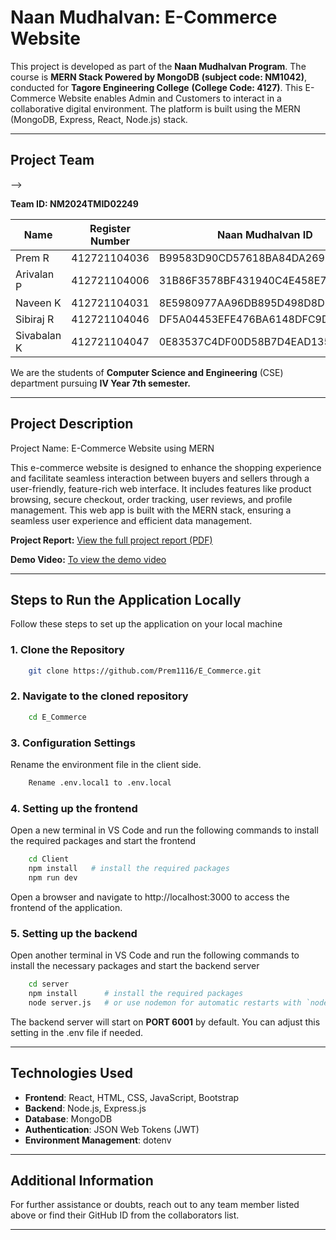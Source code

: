 # Naan Mudhalvan: E-Commerce Website

This project is developed as part of the **Naan Mudhalvan Program**. The course is **MERN Stack Powered by MongoDB** **(subject code: NM1042)**, conducted for **Tagore Engineering College** **(College Code: 4127)**. This  E-Commerce Website enables Admin and Customers to interact in a collaborative digital environment. The platform is built using the MERN (MongoDB, Express, React, Node.js) stack.

---

## Project Team

<!-- | Name             | Register Number | Departemnt and Class    |Naan Mudhalvan ID                          |
|------------------|-----------------|-------------------------|-------------------------------------------|
| Prem R           | 412721104036    | B.E CSE IV Year 7th Sem |  B99583D90CD57618BA84DA26921DAB85         |
| Arivalan P       | 412721104006    | B.E CSE IV Year 7th Sem |  31B86F3578BF431940C4E458E7EB4DFA         |
| Naveen K         | 412721104031    | B.E CSE IV Year 7th Sem |  8E5980977AA96DB895D498D8DEDE72C9         |
| Sibiraj R        | 412721104046    | B.E CSE IV Year 7th Sem |  DF5A04453EFE476BA6148DFC9DC16150         | 
| Sivabalan K      | 412721104047    | B.E CSE IV Year 7th Sem |  0E83537C4DF00D58B7D4EAD13550E4F8         | -->
-->

****Team ID: NM2024TMID02249****

| Name             | Register Number | Naan Mudhalvan ID                         |
|------------------|-----------------|-------------------------------------------|
| Prem R           | 412721104036    | B99583D90CD57618BA84DA26921DAB85          |
| Arivalan P       | 412721104006    | 31B86F3578BF431940C4E458E7EB4DFA          |
| Naveen K         | 412721104031    | 8E5980977AA96DB895D498D8DEDE72C9          |
| Sibiraj R        | 412721104046    | DF5A04453EFE476BA6148DFC9DC16150          |
| Sivabalan K      | 412721104047    | 0E83537C4DF00D58B7D4EAD13550E4F8          |

We are the students of **Computer Science and Engineering** (CSE) department pursuing **IV Year 7th semester.**

---


## Project Description

Project Name: E-Commerce Website using MERN

This e-commerce website is designed to enhance the shopping experience and facilitate seamless interaction between buyers and sellers through a user-friendly, feature-rich web interface. It includes features like product browsing, secure checkout, order tracking, user reviews, and profile management. This web app is built with the MERN stack, ensuring a seamless user experience and efficient data management.

**Project Report:** [View the full project report (PDF)](https://drive.google.com/file/d/1M453Mw2WXnGYomOjhZXou92-lCWg7z4Y/view?usp=sharing)

**Demo Video:** [To view the demo video](https://drive.google.com/file/d/1chJoFQiLUsDbOXK1UxDU24AeN4x_AwHk/view?usp=sharing)

---

## Steps to Run the Application Locally

Follow these steps to set up the application on your local machine

### 1. Clone the Repository

```bash
    git clone https://github.com/Prem1116/E_Commerce.git
```

### 2. Navigate to the cloned repository

```bash 
    cd E_Commerce
```

### 3. Configuration Settings
Rename the environment file in the client side.
```bash
    Rename .env.local1 to .env.local
```

### 4. Setting up the frontend
Open a new terminal in VS Code and run the following commands to install the required packages and start the frontend

```bash
    cd Client
    npm install   # install the required packages
    npm run dev
```
Open a browser and navigate to http://localhost:3000 to access the frontend of the application.

### 5. Setting up the backend
Open another terminal in VS Code and run the following commands to install the necessary packages and start the backend server

```bash 
    cd server
    npm install      # install the required packages
    node server.js   # or use nodemon for automatic restarts with `nodemon server.js`
```
The backend server will start on **PORT 6001** by default. You can adjust this setting in the .env file if needed.

---

## Technologies Used

- **Frontend**: React, HTML, CSS, JavaScript, Bootstrap
- **Backend**: Node.js, Express.js
- **Database**: MongoDB
- **Authentication**: JSON Web Tokens (JWT)
- **Environment Management**: dotenv

---

## Additional Information

For further assistance or doubts, reach out to any team member listed above or find their GitHub ID from the collaborators list.

---
